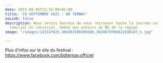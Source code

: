 ```yaml
---
date: 2021-08-05T23:15:00+02:00
title: '19 SEPTEMBRE 2021 : BD TERNAY'
noLink: false
description: Nous serons heureux de vous retrouver toute la journée sur ce festival
  familial et convivial, dédié aux auteurs de BD de la région.
image: "/images/143147025_484301506300166_3624679766821838187_n.jpg"

---
```

Plus d'infos sur le site du festival : https://www.facebook.com/bdternay.officiel
